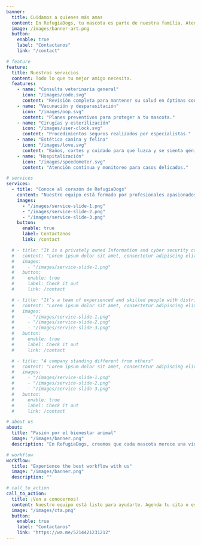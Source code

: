 ```yaml
---
banner:
  title: Cuidamos a quienes más amas
  content: En RefugiaDogs, tu mascota es parte de nuestra familia. Atención veterinaria con amor, experiencia y compromiso.
  image: /images/banner-art.png
  button:
    enable: true
    label: "Contactanos"
    link: "/contact"

# feature
feature:
  title: Nuestros servicios
  content: Todo lo que tu mejor amigo necesita.
  features:
    - name: "Consulta veterinaria general"
      icon: "/images/code.svg"
      content: "Revisión completa para mantener su salud en óptimas condiciones."
    - name: "Vacunación y desparasitación"
      icon: "/images/oop.svg"
      content: "Planes preventivos para proteger a tu mascota."
    - name: "Cirugías y esterilización"
      icon: "/images/user-clock.svg"
      content: "Procedimientos seguros realizados por especialistas."
    - name: "Estética canina y felina"
      icon: "/images/love.svg"
      content: "Baños, cortes y cuidado para que luzca y se sienta genial."
    - name: "Hospitalización"
      icon: "/images/speedometer.svg"
      content: "Atención continua y monitoreo para casos delicados."

# services
services:
  - title: "Conoce al corazón de RefugiaDogs"
    content: "Nuestro equipo está formado por profesionales apasionados, que tratan a cada mascota como si fuera propia. Creemos en la medicina veterinaria con empatía, conocimiento y vocación."
    images:
      - "/images/service-slide-1.png"
      - "/images/service-slide-2.png"
      - "/images/service-slide-3.png"
    button:
      enable: true
      label: Contactanos
      link: /contact

  # - title: "It is a privately owned Information and cyber security company"
  #   content: "Lorem ipsum dolor sit amet, consectetur adipiscing elit. Consequat tristique eget amet, tempus eu at consecttur. Leo facilisi nunc viverra tellus. Ac laoreet sit vel consquat. consectetur adipiscing elit. Consequat tristique eget amet, tempus eu at consecttur. Leo facilisi nunc viverra tellus. Ac laoreet sit vel consquat."
  #   images:
  #     - "/images/service-slide-1.png"
  #   button:
  #     enable: true
  #     label: Check it out
  #     link: /contact

  # - title: "It’s a team of experienced and skilled people with distributions"
  #   content: "Lorem ipsum dolor sit amet, consectetur adipiscing elit. Consequat tristique eget amet, tempus eu at consecttur. Leo facilisi nunc viverra tellus. Ac laoreet sit vel consquat. consectetur adipiscing elit. Consequat tristique eget amet, tempus eu at consecttur. Leo facilisi nunc viverra tellus. Ac laoreet sit vel consquat."
  #   images:
  #     - "/images/service-slide-1.png"
  #     - "/images/service-slide-2.png"
  #     - "/images/service-slide-3.png"
  #   button:
  #     enable: true
  #     label: Check it out
  #     link: /contact

  # - title: "A company standing different from others"
  #   content: "Lorem ipsum dolor sit amet, consectetur adipiscing elit. Consequat tristique eget amet, tempus eu at consecttur. Leo facilisi nunc viverra tellus. Ac laoreet sit vel consquat. consectetur adipiscing elit. Consequat tristique eget amet, tempus eu at consecttur. Leo facilisi nunc viverra tellus. Ac laoreet sit vel consquat."
  #   images:
  #     - "/images/service-slide-1.png"
  #     - "/images/service-slide-2.png"
  #     - "/images/service-slide-3.png"
  #   button:
  #     enable: true
  #     label: Check it out
  #     link: /contact

# about us
about:
  title: "Pasión por el bienestar animal"
  image: "/images/banner.png"
  description: "En RefugiaDogs, creemos que cada mascota merece una vida sana, feliz y llena de amor. Somos un equipo de profesionales comprometidos con la salud de los animales y el acompañamiento cercano a sus familias. Con más de [X años] de experiencia, ofrecemos una atención integral, basada en el respeto, la empatía y la medicina veterinaria de calidad."

# workflow
workflow:
  title: "Experience the best workflow with us"
  image: "/images/banner.png"
  description: ""

# call_to_action
call_to_action:
  title: ¡Ven a conocernos!
  content: Nuestro equipo está listo para ayudarte. Agenda tu cita o escríbenos por WhatsApp y recibe atención personalizada.
  image: "/images/cta.png"
  button:
    enable: true
    label: "Contactanos"
    link: "https://wa.me/5214421231212"
---
```

